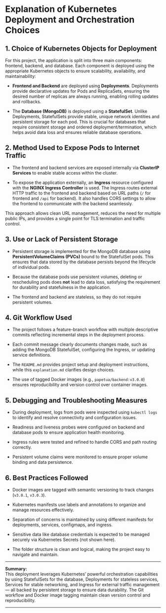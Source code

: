 # Explanation of Kubernetes Deployment and Orchestration Choices

## 1. Choice of Kubernetes Objects for Deployment

For this project, the application is split into three main components: frontend, backend, and database. Each component is deployed using the appropriate Kubernetes objects to ensure scalability, availability, and maintainability:

- **Frontend and Backend** are deployed using **Deployments**. Deployments provide declarative updates for Pods and ReplicaSets, ensuring the desired number of replicas are always running, enabling rolling updates and rollbacks.
  
- The **Database (MongoDB)** is deployed using a **StatefulSet**. Unlike Deployments, StatefulSets provide stable, unique network identities and persistent storage for each pod. This is crucial for databases that require consistent storage and ordered deployment/termination, which helps avoid data loss and ensures reliable database operations.

## 2. Method Used to Expose Pods to Internet Traffic

- The frontend and backend services are exposed internally via **ClusterIP Services** to enable stable access within the cluster.
  
- To expose the application externally, an **Ingress** resource configured with the **NGINX Ingress Controller** is used. The Ingress routes external HTTP traffic to the frontend and backend based on URL paths (`/` for frontend and `/api` for backend). It also handles CORS settings to allow the frontend to communicate with the backend seamlessly.

This approach allows clean URL management, reduces the need for multiple public IPs, and provides a single point for TLS termination and traffic control.

## 3. Use or Lack of Persistent Storage

- Persistent storage is implemented for the MongoDB database using **PersistentVolumeClaims (PVCs)** bound to the StatefulSet pods. This ensures that data stored by the database persists beyond the lifecycle of individual pods.

- Because the database pods use persistent volumes, deleting or rescheduling pods does **not** lead to data loss, satisfying the requirement for durability and statefulness in the application.

- The frontend and backend are stateless, so they do not require persistent volumes.

## 4. Git Workflow Used

- The project follows a feature-branch workflow with multiple descriptive commits reflecting incremental steps in the deployment process.

- Each commit message clearly documents changes made, such as adding the MongoDB StatefulSet, configuring the Ingress, or updating service definitions.

- The `README.md` provides project setup and deployment instructions, while this `explanation.md` clarifies design choices.

- The use of tagged Docker images (e.g., `papetua/backend:v3.0.0`) ensures reproducibility and version control over container images.

## 5. Debugging and Troubleshooting Measures

- During deployment, logs from pods were inspected using `kubectl logs` to identify and resolve connectivity and configuration issues.

- Readiness and liveness probes were configured on backend and database pods to ensure application health monitoring.

- Ingress rules were tested and refined to handle CORS and path routing correctly.

- Persistent volume claims were monitored to ensure proper volume binding and data persistence.

## 6. Best Practices Followed

- Docker images are tagged with semantic versioning to track changes (`v3.0.1`, `v3.0.3`).

- Kubernetes manifests use labels and annotations to organize and manage resources effectively.

- Separation of concerns is maintained by using different manifests for deployments, services, configmaps, and ingress.

- Sensitive data like database credentials is expected to be managed securely via Kubernetes Secrets (not shown here).

- The folder structure is clean and logical, making the project easy to navigate and maintain.

---

**Summary:**  
This deployment leverages Kubernetes’ powerful orchestration capabilities by using StatefulSets for the database, Deployments for stateless services, Services for stable networking, and Ingress for external traffic management — all backed by persistent storage to ensure data durability. The Git workflow and Docker image tagging maintain clean version control and reproducibility.

---

